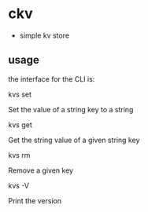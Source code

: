 # ckv

- simple kv store

## usage

the interface for the CLI is:

kvs set <KEY> <VALUE>

Set the value of a string key to a string

kvs get <KEY>

Get the string value of a given string key

kvs rm <KEY>

Remove a given key

kvs -V

Print the version